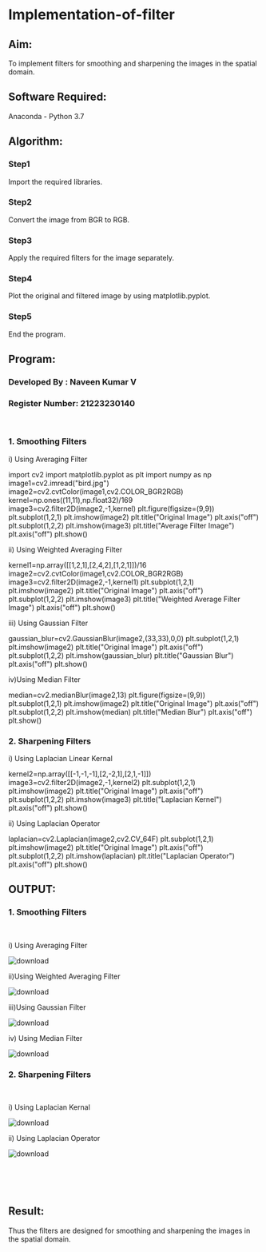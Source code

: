 # Implementation-of-filter
## Aim:
To implement filters for smoothing and sharpening the images in the spatial domain.

## Software Required:
Anaconda - Python 3.7

## Algorithm:
### Step1
Import the required libraries.

### Step2
Convert the image from BGR to RGB.

### Step3
Apply the required filters for the image separately.

### Step4
Plot the original and filtered image by using matplotlib.pyplot.

### Step5
End the program.

## Program:
### Developed By   : Naveen Kumar V
### Register Number: 21223230140
</br>

### 1. Smoothing Filters

i) Using Averaging Filter

import cv2
import matplotlib.pyplot as plt
import numpy as np
image1=cv2.imread("bird.jpg")
image2=cv2.cvtColor(image1,cv2.COLOR_BGR2RGB)
kernel=np.ones((11,11),np.float32)/169
image3=cv2.filter2D(image2,-1,kernel)
plt.figure(figsize=(9,9))
plt.subplot(1,2,1)
plt.imshow(image2)
plt.title("Original Image")
plt.axis("off")
plt.subplot(1,2,2)
plt.imshow(image3)
plt.title("Average Filter Image")
plt.axis("off")
plt.show()


ii) Using Weighted Averaging Filter

kernel1=np.array([[1,2,1],[2,4,2],[1,2,1]])/16
image2=cv2.cvtColor(image1,cv2.COLOR_BGR2RGB)
image3=cv2.filter2D(image2,-1,kernel1)
plt.subplot(1,2,1)
plt.imshow(image2)
plt.title("Original Image")
plt.axis("off")
plt.subplot(1,2,2)
plt.imshow(image3)
plt.title("Weighted Average Filter Image")
plt.axis("off")
plt.show()


iii) Using Gaussian Filter

gaussian_blur=cv2.GaussianBlur(image2,(33,33),0,0)
plt.subplot(1,2,1)
plt.imshow(image2)
plt.title("Original Image")
plt.axis("off")
plt.subplot(1,2,2)
plt.imshow(gaussian_blur)
plt.title("Gaussian Blur")
plt.axis("off")
plt.show()


iv)Using Median Filter

median=cv2.medianBlur(image2,13)
plt.figure(figsize=(9,9))
plt.subplot(1,2,1)
plt.imshow(image2)
plt.title("Original Image")
plt.axis("off")
plt.subplot(1,2,2)
plt.imshow(median)
plt.title("Median Blur")
plt.axis("off")
plt.show()



### 2. Sharpening Filters
i) Using Laplacian Linear Kernal

kernel2=np.array([[-1,-1,-1],[2,-2,1],[2,1,-1]])
image3=cv2.filter2D(image2,-1,kernel2)
plt.subplot(1,2,1)
plt.imshow(image2)
plt.title("Original Image")
plt.axis("off")
plt.subplot(1,2,2)
plt.imshow(image3)
plt.title("Laplacian Kernel")
plt.axis("off")
plt.show()


ii) Using Laplacian Operator

laplacian=cv2.Laplacian(image2,cv2.CV_64F)
plt.subplot(1,2,1)
plt.imshow(image2)
plt.title("Original Image")
plt.axis("off")
plt.subplot(1,2,2)
plt.imshow(laplacian)
plt.title("Laplacian Operator")
plt.axis("off")
plt.show()



## OUTPUT:
### 1. Smoothing Filters
</br>

i) Using Averaging Filter

![download](https://github.com/user-attachments/assets/b6f48e5a-55c5-4625-a63e-361f68fa8c3c)

ii)Using Weighted Averaging Filter

![download](https://github.com/user-attachments/assets/e39b213b-a07e-4e36-a559-db0265e6ce8b)

iii)Using Gaussian Filter

![download](https://github.com/user-attachments/assets/b73bf859-b743-4e2c-96b7-f70d23a25118)

iv) Using Median Filter

![download](https://github.com/user-attachments/assets/e2fc1e3c-db93-493f-9c1f-9ce99de05ac5)

### 2. Sharpening Filters
</br>

i) Using Laplacian Kernal

![download](https://github.com/user-attachments/assets/500725e2-cb66-4fee-8d47-fb1752dc1480)

ii) Using Laplacian Operator

![download](https://github.com/user-attachments/assets/476ec58e-7d77-4195-9f33-896cc817d509)

</br>
</br>
</br>

## Result:
Thus the filters are designed for smoothing and sharpening the images in the spatial domain.
